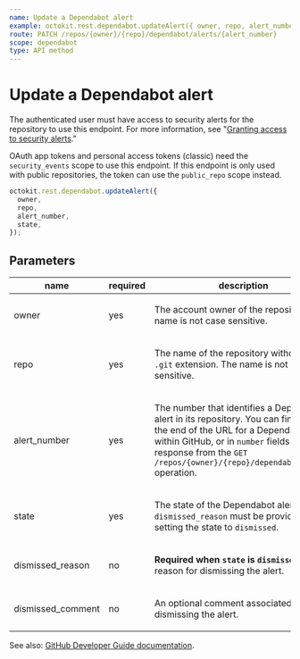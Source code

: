 ```yaml
---
name: Update a Dependabot alert
example: octokit.rest.dependabot.updateAlert({ owner, repo, alert_number, state })
route: PATCH /repos/{owner}/{repo}/dependabot/alerts/{alert_number}
scope: dependabot
type: API method
---
```


# Update a Dependabot alert

The authenticated user must have access to security alerts for the repository to use this endpoint. For more information, see "[Granting access to security alerts](https://docs.github.com/repositories/managing-your-repositorys-settings-and-features/enabling-features-for-your-repository/managing-security-and-analysis-settings-for-your-repository#granting-access-to-security-alerts)."

OAuth app tokens and personal access tokens (classic) need the `security_events` scope to use this endpoint. If this endpoint is only used with public repositories, the token can use the `public_repo` scope instead.

```js
octokit.rest.dependabot.updateAlert({
  owner,
  repo,
  alert_number,
  state,
});
```

## Parameters

<table>
  <thead>
    <tr>
      <th>name</th>
      <th>required</th>
      <th>description</th>
    </tr>
  </thead>
  <tbody>
    <tr><td>owner</td><td>yes</td><td>

The account owner of the repository. The name is not case sensitive.

</td></tr>
<tr><td>repo</td><td>yes</td><td>

The name of the repository without the `.git` extension. The name is not case sensitive.

</td></tr>
<tr><td>alert_number</td><td>yes</td><td>

The number that identifies a Dependabot alert in its repository.
You can find this at the end of the URL for a Dependabot alert within GitHub,
or in `number` fields in the response from the
`GET /repos/{owner}/{repo}/dependabot/alerts` operation.

</td></tr>
<tr><td>state</td><td>yes</td><td>

The state of the Dependabot alert.
A `dismissed_reason` must be provided when setting the state to `dismissed`.

</td></tr>
<tr><td>dismissed_reason</td><td>no</td><td>

**Required when `state` is `dismissed`.** A reason for dismissing the alert.

</td></tr>
<tr><td>dismissed_comment</td><td>no</td><td>

An optional comment associated with dismissing the alert.

</td></tr>
  </tbody>
</table>

See also: [GitHub Developer Guide documentation](https://docs.github.com/rest/dependabot/alerts#update-a-dependabot-alert).
